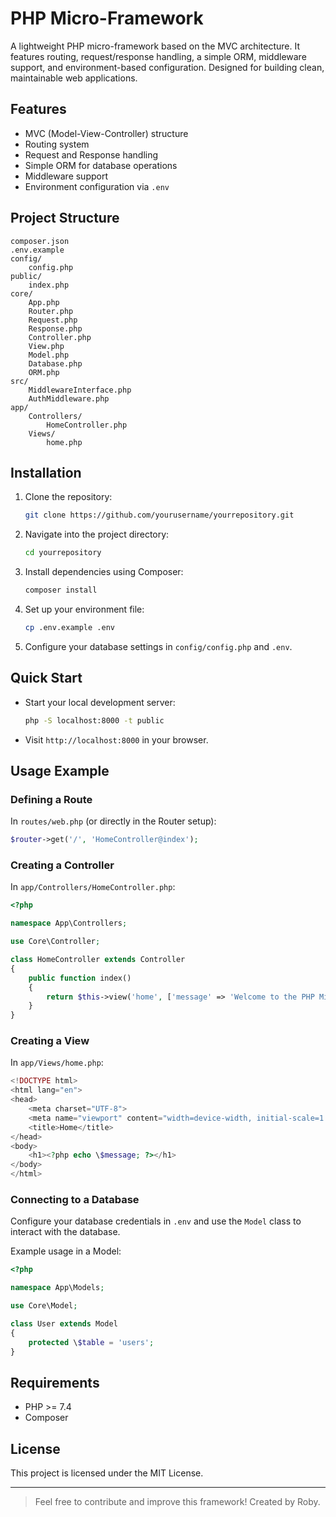 # PHP Micro-Framework

A lightweight PHP micro-framework based on the MVC architecture. It features routing, request/response handling, a simple ORM, middleware support, and environment-based configuration. Designed for building clean, maintainable web applications.

## Features

- MVC (Model-View-Controller) structure
- Routing system
- Request and Response handling
- Simple ORM for database operations
- Middleware support
- Environment configuration via `.env`

## Project Structure

```
composer.json
.env.example
config/
    config.php
public/
    index.php
core/
    App.php
    Router.php
    Request.php
    Response.php
    Controller.php
    View.php
    Model.php
    Database.php
    ORM.php
src/
    MiddlewareInterface.php
    AuthMiddleware.php
app/
    Controllers/
        HomeController.php
    Views/
        home.php
```

## Installation

1. Clone the repository:
   ```bash
   git clone https://github.com/yourusername/yourrepository.git
   ```

2. Navigate into the project directory:
   ```bash
   cd yourrepository
   ```

3. Install dependencies using Composer:
   ```bash
   composer install
   ```

4. Set up your environment file:
   ```bash
   cp .env.example .env
   ```

5. Configure your database settings in `config/config.php` and `.env`.

## Quick Start

- Start your local development server:
  ```bash
  php -S localhost:8000 -t public
  ```
- Visit `http://localhost:8000` in your browser.

## Usage Example

### Defining a Route

In `routes/web.php` (or directly in the Router setup):

```php
$router->get('/', 'HomeController@index');
```

### Creating a Controller

In `app/Controllers/HomeController.php`:

```php
<?php

namespace App\Controllers;

use Core\Controller;

class HomeController extends Controller
{
    public function index()
    {
        return $this->view('home', ['message' => 'Welcome to the PHP Micro-Framework!']);
    }
}
```

### Creating a View

In `app/Views/home.php`:

```php
<!DOCTYPE html>
<html lang="en">
<head>
    <meta charset="UTF-8">
    <meta name="viewport" content="width=device-width, initial-scale=1.0">
    <title>Home</title>
</head>
<body>
    <h1><?php echo \$message; ?></h1>
</body>
</html>
```

### Connecting to a Database

Configure your database credentials in `.env` and use the `Model` class to interact with the database.

Example usage in a Model:

```php
<?php

namespace App\Models;

use Core\Model;

class User extends Model
{
    protected \$table = 'users';
}
```

## Requirements

- PHP >= 7.4
- Composer

## License

This project is licensed under the MIT License.

---

> Feel free to contribute and improve this framework! Created by Roby.

